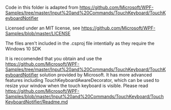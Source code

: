 Code in this folder is adapted from https://github.com/Microsoft/WPF-Samples/tree/master/Input%20and%20Commands/TouchKeyboard/TouchKeyboardNotifier

Licensed under an MIT license, see https://github.com/Microsoft/WPF-Samples/blob/master/LICENSE

The files aren't included in the .csproj file intentially as they require the Windows 10 SDK

It is reccomended that you obtain and use the https://github.com/Microsoft/WPF-Samples/tree/master/Input%20and%20Commands/TouchKeyboard/TouchKeyboardNotifier
solution provided by Microsoft. It has more advanced features including TouchKeyboardAwareDecorator, which can be used
to resize your window when the touch keyboard is visible. Please read https://github.com/Microsoft/WPF-Samples/blob/master/Input%20and%20Commands/TouchKeyboard/TouchKeyboardNotifier/Readme.md


